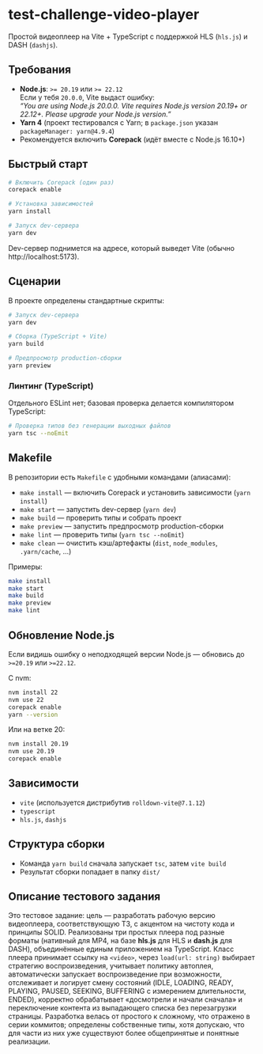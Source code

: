 # test-challenge-video-player

Простой видеоплеер на Vite + TypeScript с поддержкой HLS (`hls.js`) и DASH (`dashjs`).

## Требования

- **Node.js**: `>= 20.19` или `>= 22.12`  
  Если у тебя `20.0.0`, Vite выдаст ошибку:  
  _“You are using Node.js 20.0.0. Vite requires Node.js version 20.19+ or 22.12+. Please upgrade your Node.js version.”_
- **Yarn 4** (проект тестировался с Yarn; в `package.json` указан `packageManager: yarn@4.9.4`)
- Рекомендуется включить **Corepack** (идёт вместе с Node.js 16.10+)

## Быстрый старт

```bash
# Включить Corepack (один раз)
corepack enable

# Установка зависимостей
yarn install

# Запуск dev-сервера
yarn dev
```

Dev-сервер поднимется на адресе, который выведет Vite (обычно http://localhost:5173).

## Сценарии

В проекте определены стандартные скрипты:

```bash
# Запуск dev-сервера
yarn dev

# Сборка (TypeScript + Vite)
yarn build

# Предпросмотр production-сборки
yarn preview
```

### Линтинг (TypeScript)

Отдельного ESLint нет; базовая проверка делается компилятором TypeScript:

```bash
# Проверка типов без генерации выходных файлов
yarn tsc --noEmit
```

## Makefile

В репозитории есть `Makefile` с удобными командами (алиасами):

- `make install` — включить Corepack и установить зависимости (`yarn install`)
- `make start` — запустить dev-сервер (`yarn dev`)
- `make build` — проверить типы и собрать проект
- `make preview` — запустить предпросмотр production-сборки
- `make lint` — проверить типы (`yarn tsc --noEmit`)
- `make clean` — очистить кэш/артефакты (`dist`, `node_modules`, `.yarn/cache`, ...)

Примеры:
```bash
make install
make start
make build
make preview
make lint
```

## Обновление Node.js

Если видишь ошибку о неподходящей версии Node.js — обновись до `>=20.19` или `>=22.12`.

С nvm:
```bash
nvm install 22
nvm use 22
corepack enable
yarn --version
```

Или на ветке 20:
```bash
nvm install 20.19
nvm use 20.19
corepack enable
```

## Зависимости

- `vite` (используется дистрибутив `rolldown-vite@7.1.12`)
- `typescript`
- `hls.js`, `dashjs`

## Структура сборки

- Команда `yarn build` сначала запускает `tsc`, затем `vite build`
- Результат сборки попадает в папку `dist/`

## Описание тестового задания

Это тестовое задание: цель — разработать рабочую версию видеоплеера, соответствующую ТЗ,
с акцентом на чистоту кода и принципы SOLID. Реализованы три простых плеера под разные 
форматы (нативный для MP4, на базе **hls.js** для HLS и **dash.js** для DASH), объединённые
единым приложением на TypeScript. Класс плеера принимает ссылку на `<video>`, через 
`load(url: string)` выбирает стратегию воспроизведения, учитывает политику автоплея, 
автоматически запускает воспроизведение при возможности, отслеживает и логирует смену 
состояний (IDLE, LOADING, READY, PLAYING, PAUSED, SEEKING, BUFFERING с измерением длительности, ENDED),
корректно обрабатывает «досмотрели и начали сначала» и переключение контента из выпадающего 
списка без перезагрузки страницы. Разработка велась от простого к сложному, что отражено
в серии коммитов; определены собственные типы, хотя допускаю, что для части из них уже
существуют более общепринятые и понятные реализации.
